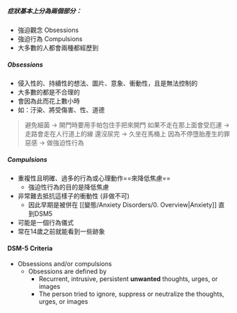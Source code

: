 ##### 症狀基本上分為兩個部分：
- 強迫觀念  Obsessions
- 強迫行為 Compulsions
- 大多數的人都會兩種都經歷到

#####  Obsessions
- 侵入性的、持續性的想法、圖片、意象、衝動性，且是無法控制的
- 大多數的都是不合理的
- 會因為此而花上數小時
- 如：汙染、將受傷害、性、道德

> 避免細菌 -> 開門時要用手帕包住手把來開門 
> 如果不走在那上面會受厄運 -> 走路會走在人行道上的線 
> 還沒尿完 -> 久坐在馬桶上
> 因為不停墮胎產生的罪惡感 -> 做強迫性行為


##### Compulsions
- 重複性且明確、過多的行為或心理動作==來降低焦慮==
	-	強迫性行為的目的是降低焦慮
- 非常難去抵抗這樣子的衝動性 (非做不可)
	- 因此早期是被併在 [[變態/Anxiety Disorders/0. Overview|Anxiety]] 直到DSM5
- 可能是一個行為儀式
- 常在14歲之前就能看到一些跡象


#### DSM-5 Criteria
- Obsessions and/or compulsions
	- Obsessions are defined by
		- Recurrent, intrusive, persistent __unwanted__ thoughts, urges, or images
		- The person tried to ignore, suppress or neutralize the thoughts, urges, or images